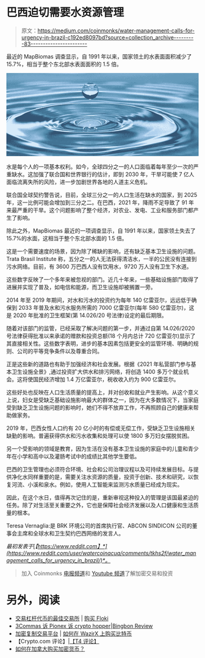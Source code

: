 # 巴西迫切需要水资源管理

> 原文：<https://medium.com/coinmonks/water-management-calls-for-urgency-in-brazil-c192ed8097bd?source=collection_archive---------83----------------------->

最近的 MapBiomas 调查显示，自 1991 年以来，国家领土的水表面面积减少了 15.7%，相当于整个东北部水表面面积的 1.5 倍。

![](img/e23ae39031bd4532365b612e743d56e5.png)

水是每个人的一项基本权利。如今，全球四分之一的人口面临着每年至少一次的严重缺水。这加强了联合国和世界银行的估计，即到 2030 年，干旱可能使 7 亿人面临流离失所的风险，进一步加剧世界各地的人道主义危机。

联合国全球契约警告说，目前，全球三分之一的人口生活在缺水的国家，到 2025 年，这一比例可能会增加到三分之二。在巴西，2021 年，降雨不足导致了 91 年来最严重的干旱。这个问题影响了整个经济，对农业、发电、工业和服务部门都产生了影响。

除此之外，MapBiomas 最近的一项调查显示，自 1991 年以来，国家领土失去了 15.7%的水面，这相当于整个东北部水面的 1.5 倍。

这是一个需要速度的场景，因为除了稀缺的影响，还有缺乏基本卫生设施的问题。Trata Brasil Institute 称，五分之一的人无法获得清洁水，一半的公民没有连接到污水网络。目前，有 3600 万巴西人没有饮用水，9720 万人没有卫生下水道。

这些数字反映了一个多年来被忽视的部门。近几十年来，一些基础设施部门取得了进展并实现了普及，如电信和能源，而卫生设施却被搁置一旁。

2014 年至 2019 年期间，对水和污水的投资约为每年 140 亿雷亚尔，远远低于确保到 2033 年普及水和污水服务所需的 7000 亿雷亚尔(每年 580 亿雷亚尔)，这是 2020 年批准的卫生框架(第 14.026/20 号法律)设定的最后期限。

随着对该部门的监管，已经采取了解决问题的第一步，并通过自第 14.026/2020 号法律获得批准以来承诺的赠款和投资总额(18 个月内总计 720 亿雷亚尔)显示了其直接相关性。这些数字表明，进步的基本因素包括更安全的监管环境、明确的规则、公司的平等竞争条件以及尊重合同。

正是这些新的道路也有助于加强经济和社会发展。根据《2021 年私营部门参与基本卫生设施全景》,通过投资扩大供水和排污网络，将创造 1400 多万个就业机会。这将使国民经济增加 1.4 万亿雷亚尔，税收收入约为 900 亿雷亚尔。

这些好处也反映在人口生活质量的提高上，并对创收和就业产生影响。从这个意义上说，妇女是受缺乏基础设施影响最大的群体之一，因为在大多数情况下，当家庭受到缺乏卫生设施问题的影响时，她们不得不放弃工作，不再照顾自己的健康来帮助做家务。

2019 年，巴西女性人口约有 20 亿小时的有偿或无偿工作，受缺乏卫生设施相关缺勤的影响。普遍获得供水和污水收集和处理可以使 1800 多万妇女摆脱贫困。

另一个受影响的领域是教育，因为生活在没有基本卫生设施的家庭中的儿童和青少年在小学和高中以及灌肠考试中的成绩比其他学生要低。

巴西的卫生管理也必须符合环境、社会和公司治理议程以及可持续发展目标。与提供净化水同样重要的是，需要关注水资源的质量，投资于创新、技术和研究，以恢复河流、小溪和泉水。例如，使用人工智能来监测污水质量已经成为现实。

因此，在这个水日，值得再次记住的是，重新审视这种投入的管理是该国最紧迫的任务。除了对生活至关重要之外，它也是保障社会经济发展以及人口健康和生活质量的根本。

Teresa Vernaglia:是 BRK 环境公司的首席执行官、ABCON SINDICON 公司的董事会主席和全球水和卫生契约巴西网络的发言人。

*最初发表于*[*【https://www.reddit.com】*](https://www.reddit.com/user/watercoinacua/comments/tkhs2f/water_management_calls_for_urgency_in_brazil/)*。*

> 加入 Coinmonks [电报频道](https://t.me/coincodecap)和 [Youtube 频道](https://www.youtube.com/c/coinmonks/videos)了解加密交易和投资

# 另外，阅读

*   [交易杠杆代币的最佳交易所](https://coincodecap.com/leveraged-token-exchanges) | [购买 Floki](https://coincodecap.com/buy-floki-inu-token)
*   [3Commas 诉 Pionex 诉 crypto hopper](https://coincodecap.com/3commas-vs-pionex-vs-cryptohopper)|[Bingbon Review](https://coincodecap.com/bingbon-review)
*   [加密复制交易平台](/coinmonks/top-10-crypto-copy-trading-platforms-for-beginners-d0c37c7d698c) | [如何在 WazirX 上购买比特币](/coinmonks/buy-bitcoin-on-wazirx-2d12b7989af1)
*   【Crypto.com 评论】|[【T4 评论】](/coinmonks/crypto-com-review-f143dca1f74c)
*   [如何在加拿大购买加密货币？](https://coincodecap.com/how-to-buy-cryptocurrency-in-canada)